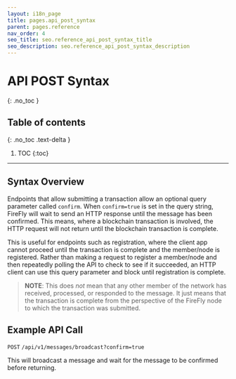```yaml
---
layout: i18n_page
title: pages.api_post_syntax
parent: pages.reference
nav_order: 4
seo_title: seo.reference_api_post_syntax_title
seo_description: seo.reference_api_post_syntax_description
---
```


# API POST Syntax
{: .no_toc }

## Table of contents
{: .no_toc .text-delta }

1. TOC
{:toc}

---

## Syntax Overview

Endpoints that allow submitting a transaction allow an optional query parameter called `confirm`. When `confirm=true` is set in the query string, FireFly will wait to send an HTTP response until the message has been confirmed. This means, where a blockchain transaction is involved, the HTTP request will not return until the blockchain transaction is complete.

This is useful for endpoints such as registration, where the client app cannot proceed until the transaction is complete and the member/node is registered. Rather than making a request to register a member/node and then repeatedly polling the API to check to see if it succeeded, an HTTP client can use this query parameter and block until registration is complete.

> **NOTE**: This does *not* mean that any other member of the network has received, processed, or responded to the message. It just means that the transaction is complete from the perspective of the FireFly node to which the transaction was submitted.

## Example API Call

`POST` `/api/v1/messages/broadcast?confirm=true`

This will broadcast a message and wait for the message to be confirmed before returning.